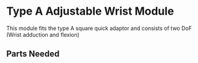 # Type A Adjustable Wrist Module

This module fits the type A square quick adaptor and consists of two DoF (Wrist adduction and flexion)

## Parts Needed

